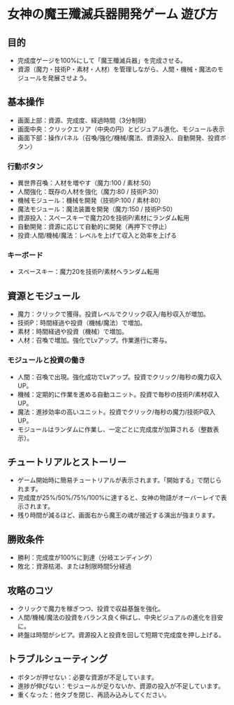 # 女神の魔王殲滅兵器開発ゲーム 遊び方

## 目的
- 完成度ゲージを100%にして「魔王殲滅兵器」を完成させる。
- 資源（魔力・技術P・素材・人材）を管理しながら、人間・機械・魔法のモジュールを発展させよう。

## 基本操作
- 画面上部：資源、完成度、経過時間（3分制限）
- 画面中央：クリックエリア（中央の円）とビジュアル進化、モジュール表示
- 画面下部：操作パネル（召喚/強化/機械/魔法、資源投入、自動開発、投資ボタン）

### 行動ボタン
- 異世界召喚：人材を増やす（魔力:100 / 素材:50）
- 人間強化：既存の人材を強化（魔力:80 / 技術P:30）
- 機械モジュール：機械を開発（技術P:100 / 素材:80）
- 魔法モジュール：魔法装置を開発（魔力:150 / 技術P:50）
- 資源投入：スペースキーで魔力20を技術P/素材にランダム転用
- 自動開発：資源に応じて自動的に開発（再押下で停止）
- 投資:人間/機械/魔法：レベルを上げて収入と効率を上げる

### キーボード
- スペースキー：魔力20を技術P/素材へランダム転用

## 資源とモジュール
- 魔力：クリックで獲得。投資レベルでクリック収入/毎秒収入が増加。
- 技術P：時間経過や投資（機械/魔法）で増加。
- 素材：時間経過や投資（機械）で増加。
- 人材：召喚で増加。強化でLvアップ。作業進行に寄与。

### モジュールと投資の働き
- 人間：召喚で出現。強化成功でLvアップ。投資でクリック/毎秒の魔力収入UP。
- 機械：定期的に作業を進める自動ユニット。投資で毎秒の技術P/素材収入UP。
- 魔法：進捗効率の高いユニット。投資でクリック/毎秒の魔力/技術P収入UP。
- モジュールはランダムに作業し、一定ごとに完成度が加算される（整数表示）。

## チュートリアルとストーリー
- ゲーム開始時に簡易チュートリアルが表示されます。「開始する」で閉じられます。
- 完成度が25%/50%/75%/100%に達すると、女神の物語がオーバーレイで表示されます。
- 残り時間が減るほど、画面右から魔王の魂が接近する演出が強まります。

## 勝敗条件
- 勝利：完成度が100%に到達（分岐エンディング）
- 敗北：資源枯渇、または制限時間5分経過

## 攻略のコツ
- クリックで魔力を稼ぎつつ、投資で収益基盤を強化。
- 人間/機械/魔法の投資をバランス良く伸ばし、中央ビジュアルの進化を目安に。
- 終盤は時間がシビア。資源投入と投資を回して短期で完成度を押し上げる。

## トラブルシューティング
- ボタンが押せない：必要な資源が不足しています。
- 進捗が伸びない：モジュールが足りないか、資源の投入が不足しています。
- 重くなった：他タブを閉じ、再読み込みしてください。

